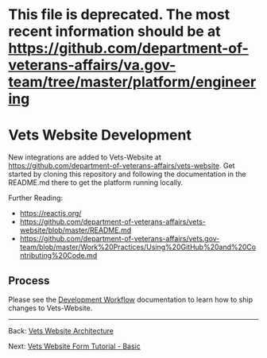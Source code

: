 # This file is deprecated. The most recent information should be at https://github.com/department-of-veterans-affairs/va.gov-team/tree/master/platform/engineering

# Vets Website Development

New integrations are added to Vets-Website at https://github.com/department-of-veterans-affairs/vets-website. Get started by cloning this repository and following the documentation in the README.md there to get the platform running locally.

Further Reading:

- https://reactjs.org/
- https://github.com/department-of-veterans-affairs/vets-website/blob/master/README.md
- https://github.com/department-of-veterans-affairs/vets.gov-team/blob/master/Work%20Practices/Using%20GitHub%20and%20Contributing%20Code.md

## Process

Please see the [Development Workflow](../development-workflow.md) documentation to learn
how to ship changes to Vets-Website.

<hr>

Back: [Vets Website Architecture](architecture.md)

Next: [Vets Website Form Tutorial - Basic](forms/form-tutorial-basic.md)
